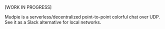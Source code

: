 [](https://github.com/jonathanlurie/mudpie/blob/master/assets/logo_black.png?raw=true)  

[WORK IN PROGRESS]  

Mudpie is a serverless/decentralized point-to-point colorful chat over UDP. See it as a Slack alternative for local networks.
